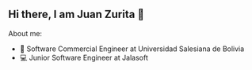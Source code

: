## Hi there, I am Juan Zurita 👋

About me:
- 🏫 Software Commercial Engineer at Universidad Salesiana de Bolivia 
- 💻 Junior Software Engineer at Jalasoft

<!--
**juanzq10dev/juanzq10dev** is a ✨ _special_ ✨ repository because its `README.md` (this file) appears on your GitHub profile.

Here are some ideas to get you started:

- 🔭 I’m currently working on ...
- 🌱 I’m currently learning ...
- 👯 I’m looking to collaborate on ...
- 🤔 I’m looking for help with ...
- 💬 Ask me about ...
- 📫 How to reach me: ...
- 😄 Pronouns: ...
- ⚡ Fun fact: ...
-->
